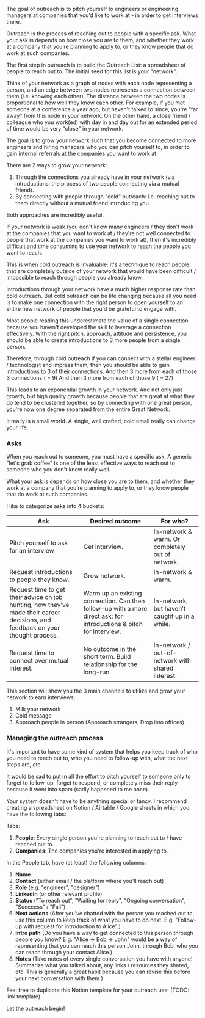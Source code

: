 The goal of outreach is to pitch yourself to engineers or engineering managers at companies that you’d like to work at - in order to get interviews there.

Outreach is the process of reaching out to people with a specific ask. What your ask is depends on how close you are to them, and whether they work at a company that you’re planning to apply to, or they know people that do work at such companies.

The first step in outreach is to build the Outreach List: a spreadsheet of people to reach out to. The initial seed for this list is your "network".

Think of your network as a graph of nodes with each node representing a person, and an edge between two nodes represents a connection between them (i.e. knowing each other). The distance between the two nodes is proportional to how well they know each other. For example, if you met someone at a conference a year ago, but haven't talked to since, you're "far away" from this node in your network. On the other hand, a close friend / colleague who you work(ed) with day in and day out for an extended period of time would be very "close" in your network.

The goal is to grow your network such that you become connected to more engineers and hiring managers who you can pitch yourself to, in order to gain internal referrals at the companies you want to work at.

There are 2 ways to grow your network: 
1. Through the connections you already have in your network (via introductions: the process of two people connecting via a mutual friend).
2. By connecting with people through "cold" outreach: i.e. reaching out to them directly without a mutual friend introducing you.

Both approaches are incredibly useful.

If your network is weak (you don't know many engineers / they don't work at the companies that you want to work at / they're not well connected to people that work at the companies you want to work at), then it's incredibly difficult and time consuming to use your network to reach the people you want to reach.

This is when cold outreach is invaluable: it's a technique to reach people that are completely outside of your network that would have been difficult / impossible to reach through people you already know.

Introductions through your network have a much higher response rate than cold outreach. But cold outreach can be life changing because all you need is to make one connection with the right person to open yourself to an entire new network of people that you'd be grateful to engage with.

Most people reading this underestimate the value of a single connection because you haven't developed the skill to leverage a connection effectively. With the right pitch, approach, attitude and persistence, you should be able to create introductions to 3 more people from a single person.

Therefore, through cold outreach if you can connect with a stellar engineer / technologist and impress them, then you should be able to gain introductions to 3 of their connections. 
And then 3 more from each of those 3 connections ( = 9)
And then 3 more from each of those 9 ( = 27)

This leads to an exponential growth in your network. And not only just growth, but high quality growth because people that are great at what they do tend to be clustered together, so by connecting with one great person, you're now one degree separated from the entire Great Network. 

It really is a small world. A single, well crafted, cold email really can change your life.

### Asks

When you reach out to someone, you must have a specific ask. A generic "let's grab coffee" is one of the least effective ways to reach out to someone who you don't know really well.

What your ask is depends on how close you are to them, and whether they work at a company that you’re planning to apply to, or they know people that do work at such companies.

I like to categorize asks into 4 buckets:

| Ask | Desired outcome | For who? |
| --- | --- | --- |
| Pitch yourself to ask for an interview | Get interview. | In-network & warm. Or completely out of network. |
| Request introductions to people they know. | Grow network. | In-network & warm. |
| Request time to get their advice on job hunting, how they’ve made their career decisions, and feedback on your thought process. | Warm up an existing connection. Can then follow-up with a more direct ask: for introductions & pitch for interview. | In-network, but haven’t caught up in a while. |
| Request time to connect over mutual interest. | No outcome in the short term. Build relationship for the long-run. | In-network / out-of-network with shared interest. |

This section will show you the 3 main channels to utilize and grow your network to earn interviews:
1. Milk your network
2. Cold message
3. Approach people in person (Approach strangers, Drop into offices)

### Managing the outreach process

It's important to have some kind of system that helps you keep track of who you need to reach out to, who you need to follow-up with, what the next steps are, etc.

It would be sad to put in all the effort to pitch yourself to someone only to forget to follow-up, forget to respond, or completely miss their reply because it went into spam (sadly happened to me once).

Your system doesn't have to be anything special or fancy. I recommend creating a spreadsheet on Notion / Airtable / Google sheets in which you have the following tabs:

Tabs:
1. **People**: Every single person you're planning to reach out to / have reached out to.
2. **Companies**: The companies you're interested in applying to.

In the People tab, have (at least) the following columns:
1. **Name**
2. **Contact** (either email / the platform where you'll reach out)
3. **Role** (e.g. "engineer", "designer")
4. **LinkedIn** (or other relevant profile)
5. **Status** ("To reach out", "Waiting for reply", "Ongoing conversation", "Succcess" / "Fail")
6. **Next actions** (After you've chatted with the person you reached out to, use this column to keep track of what you have to do next. E.g. "Follow-up with request for introduction to Alice".)
7. **Intro path** (Do you have a way to get connected to this person through people you know? E.g. "Alice -> Bob -> John" would be a way of representing that you can reach this person John, through Bob, who you can reach through your contact Alice.)
8. **Notes** (Take notes of every single conversation you have with anyone! Summarize what you talked about, any links / resources they shared, etc. This is generally a great habit because you can revise this before your next conversation with them )

Feel free to duplicate this Notion template for your outreach use: (TODO: link template).

Let the outreach begin!



